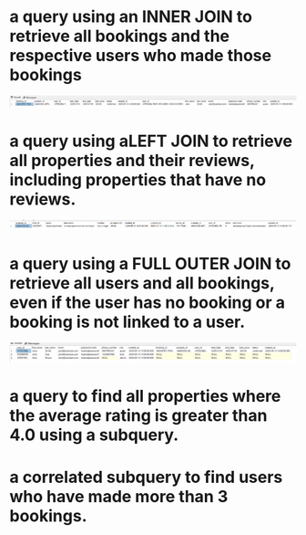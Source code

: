 # a query using an INNER JOIN to retrieve all bookings and the respective users who made those bookings
![Screenshot](1.png)


# a query using aLEFT JOIN to retrieve all properties and their reviews, including properties that have no reviews.
![Screenshot](2.png)

# a query using a FULL OUTER JOIN to retrieve all users and all bookings, even if the user has no booking or a booking is not linked to a user.
![Screenshot](3.png)

# a query to find all properties where the average rating is greater than 4.0 using a subquery.

# a correlated subquery to find users who have made more than 3 bookings.
